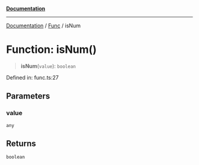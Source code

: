 [**Documentation**](../../../README.md)

***

[Documentation](../../../globals.md) / [Func](../README.md) / isNum

# Function: isNum()

> **isNum**(`value`): `boolean`

Defined in: func.ts:27

## Parameters

### value

`any`

## Returns

`boolean`
